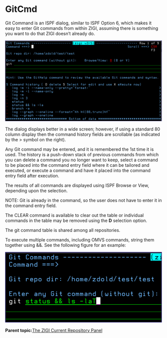 # GitCmd

Git Command is an ISPF dialog, similar to ISPF Option 6, which makes it easy to enter Git commands from within ZIGI, assuming there is something you want to do that ZIGI doesn’t already do.

![](media/img(44).png)

The dialog displays better in a wide screen; however, if using a standard 80 column display then the command history fields are scrollable \(as indicated by the \> symbol on the right\).

Any Git command may be entered, and it is remembered the 1st time it is used. The history is a push-down stack of previous commands from which you can delete a command you no longer want to keep, select a command to be placed into the command entry field where it can be tailored and executed, or execute a command and have it placed into the command entry field after execution.

The results of all commands are displayed using ISPF Browse or View, depending upon the selection.

NOTE: Git is already in the command, so the user does not have to enter it in the command entry field.

The CLEAR command is available to clear out the table or individual commands in the table may be removed using the **D** selection option.

The git command table is shared among all repositories.

To execute multiple commands, including OMVS commands, string them together using &&. See the following figure for an example:

![](media/img(45).png)

**Parent topic:**[The ZIGI Current Repository Panel](zOS_ISPF_Git_Interface_Users_Guide_V3R0_the_zigi_current_repository_panel.md)

